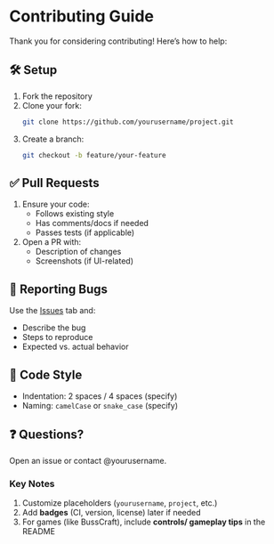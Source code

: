 # Contributing Guide  

Thank you for considering contributing! Here’s how to help:  

## 🛠️ Setup  
1. Fork the repository  
2. Clone your fork:  
   ```bash
   git clone https://github.com/yourusername/project.git
   ```  
3. Create a branch:  
   ```bash
   git checkout -b feature/your-feature
   ```  

## ✅ Pull Requests  
1. Ensure your code:  
   - Follows existing style  
   - Has comments/docs if needed  
   - Passes tests (if applicable)  
2. Open a PR with:  
   - Description of changes  
   - Screenshots (if UI-related)  

## 🐛 Reporting Bugs  
Use the [Issues](https://github.com/yourusername/project/issues) tab and:  
- Describe the bug  
- Steps to reproduce  
- Expected vs. actual behavior  

## 📌 Code Style  
- Indentation: 2 spaces / 4 spaces (specify)  
- Naming: `camelCase` or `snake_case` (specify)  

## ❓ Questions?  
Open an issue or contact @yourusername.  


### **Key Notes**  
1. Customize placeholders (`yourusername`, `project`, etc.)  
2. Add **badges** (CI, version, license) later if needed  
3. For games (like BussCraft), include **controls/ gameplay tips** in the README  
